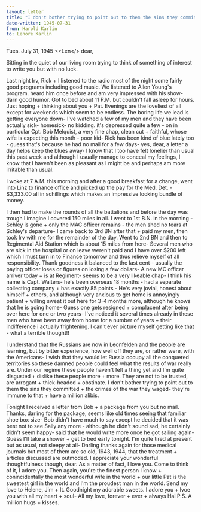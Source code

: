 ```yaml
---
layout: letter
title: "I don't bother trying to point out to them the sins they committed"
date-written: 1945-07-31
from: Harold Karlin
to: Lenore Karlin
---
```

<opening><dateline>Tues. July 31, 1945</dateline>
<>Len</> dear,</opening>
<p>Sitting in the quiet of our living room trying to think of something of interest to write you but with no luck.</p>
<p>Last night Irv, Rick + I listened to the radio most of the night some fairly good programs including good music. We listened to Allen Young's program. heard him once before and am very impressed with his show- darn good humor. Got to bed about 11 P.M. but couldn't fall asleep for hours. Just hoping + thinking about you + Pat. Evenings are the loveliest of all except for weekends which seem to be endless. The boring life we lead is getting everyone down- I've watched a few of my men and they have been actually sick- homesick- no kidding. it's depressed quite a few - on in particular Cpt. Bob Melquist, a very fine chap, clean cut + faithful, whose wife is expecting this month - poor kid- Rick has been kind of blue lately too - guess that's because he had no mail for a few days- yes, dear, a letter a day helps keep the blues away- I know that I too have felt lonelier than usual this past week and although I usually manage to conceal my feelings, I know that I haven't been as pleasant as I might be and perhaps am more irritable than usual.</p>
<p>I woke at 7 A.M. this morning and after a good breakfast for a change, went into Linz to finance office and picked up the pay for the Med. Det. - $3,333.00 all in schillings which makes an impressive looking bundle of money.</p><pb>
<p>I then had to make the rounds of all the battalions and before the day was trough I imagine I covered 150 miles in all. I went to 1st B.N. in the morning - Schley is gone + only the MAC officer remains - the men shed no tears at Schley's departure- I came back to 3rd BN after that + paid my men, then took Irv with me for the remainder of the day. Went to 2nd BN and then to Regimental Aid Station which is about 15 miles from here- Several men who are sick in the hospital or on leave weren't paid and I have over $200 left which I must turn in to Finance tomorrow and thus relieve myself of all responsibility. Thank goodness it balanced to the last cent - usually the paying officer loses or figures on losing a few dollars- A new MC officer arriver today + is at Regiment- seems to be a very likeable chap- I think his name is Capt. Walters- he's been overseas 18 months - had a separate collecting company + has exactly 85 points - He's very jovial, honest about himself + others, and although very anxious to get home is annoyingly patient + willing sweat it out here for 3-4 months more, although he knows that he is going home- Guess one gets resigned + complacent after being over here for one or two years- I've noticed it several times already in these men who have been away from home for a number of years + their indifference <pb>
i actually frightening. I can't ever picture myself getting like that - what a terrible thought!!</p>
<p>I understand that the Russians are now in Leonfelden and the people are learning, but by bitter experience, how well off they are, or rather were, with the Americans- I wish that they would let Russia occupy all the conquered territories so these damned people could feel what the results of war really are. Under our regime these people haven't felt a thing yet and I'm quite disgusted + dislike these people more + more. They are not to be trusted, are arrogant + thick-headed + obstinate. I don't bother trying to point out to them the sins they committed + the crimes of the war they waged- they're immune to that + have a million alibis.</p>
<p>Tonight I received a letter from Bob + a package from you but no mail. Thanks, darling for the package, seems like old times seeing that familiar shoe box size- Bob didn't have much to say except he decided that it was best not to see Sally any more - although he didn't sound sad, he certainly didn't seem happy- said that he would write more once he got sailing again- Guess I'll take a shower + get to bed early tonight. I'm quite tired at present but as usual, not sleepy at all- Darling thanks again for those medical journals but most of them are so old, 1943, 1944, that the treatment + articles discussed are outmoded. I appreciate your wonderful thoughtfulness though, dear. As a <pb>matter of fact, I love you. Come to think of it, I adore you. Then again, you're the finest person I know + conincidentally the most wonderful wife in the world + our little Pat is the sweetest girl in the world and I'm the proudest man in the world. 
Send my love to Helene, Jim + It. Goodnight my adorable sweets.  I adore you + lvoe you with all my heart + soul-
<closing>All my love, forever + ever + always
<signed>Hal</signed>
P.S. A million hugs + kisses.
